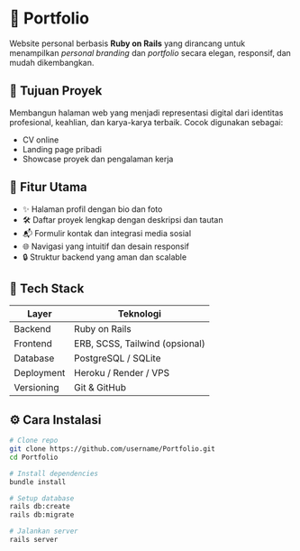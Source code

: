 # 📁 Portfolio

Website personal berbasis **Ruby on Rails** yang dirancang untuk menampilkan _personal branding_ dan _portfolio_ secara elegan, responsif, dan mudah dikembangkan.

## 🎯 Tujuan Proyek

Membangun halaman web yang menjadi representasi digital dari identitas profesional, keahlian, dan karya-karya terbaik. Cocok digunakan sebagai:

- CV online  
- Landing page pribadi  
- Showcase proyek dan pengalaman kerja  

## 🚀 Fitur Utama

- ✨ Halaman profil dengan bio dan foto  
- 🛠️ Daftar proyek lengkap dengan deskripsi dan tautan  
- 📬 Formulir kontak dan integrasi media sosial  
- 🌐 Navigasi yang intuitif dan desain responsif  
- 🔒 Struktur backend yang aman dan scalable  

## 🧰 Tech Stack

| Layer        | Teknologi                  |
|--------------|----------------------------|
| Backend      | Ruby on Rails              |
| Frontend     | ERB, SCSS, Tailwind (opsional) |
| Database     | PostgreSQL / SQLite        |
| Deployment   | Heroku / Render / VPS      |
| Versioning   | Git & GitHub               |

## ⚙️ Cara Instalasi

```bash
# Clone repo
git clone https://github.com/username/Portfolio.git
cd Portfolio

# Install dependencies
bundle install

# Setup database
rails db:create
rails db:migrate

# Jalankan server
rails server
